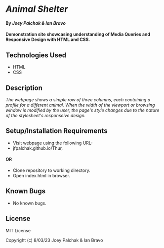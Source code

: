 # _Animal Shelter_

#### By _Joey Palchak & Ian Bravo_

#### Demonstration site showcasing understanding of Media Queries and Responsive Design with HTML and CSS.

## Technologies Used

* HTML
* CSS

## Description

_The webpage shows a simple row of three columns, each containing a profile for a different animal. When the width of the viewport or browsing window is modified by the user, the page's style changes due to the nature of the stylesheet's responseive design._

## Setup/Installation Requirements

* Visit webpage using the following URL:
* jfpalchak.github.io/Thur,
#### OR
* Clone repository to working directory.
* Open index.html in browser.

## Known Bugs

* No known bugs.

## License

MIT License

Copyright (c) 8/03/23 Joey Palchak & Ian Bravo